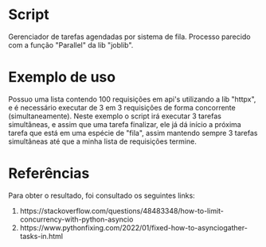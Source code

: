 # Script
Gerenciador de tarefas agendadas por sistema de fila.
Processo parecido com a função "Parallel" da lib "joblib".

# Exemplo de uso
Possuo uma lista contendo 100 requisições em api's utilizando a lib "httpx", e é necessário executar de 3 em 3 requisições de forma concorrente (simultaneamente).
Neste exemplo o script irá executar 3 tarefas simultâneas, e assim que uma tarefa finalizar, ele já dá início a próxima tarefa que está em uma espécie de "fila", assim mantendo sempre 3 tarefas simultâneas até que a minha lista de requisições termine.

# Referências
Para obter o resultado, foi consultado os seguintes links:
<ol>
  <li>https://stackoverflow.com/questions/48483348/how-to-limit-concurrency-with-python-asyncio</li>
  <li>https://www.pythonfixing.com/2022/01/fixed-how-to-asynciogather-tasks-in.html</li>
</ol>

